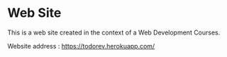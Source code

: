 # Web Site 

This is a web site created in the context of a Web Development Courses.

Website address : https://todorev.herokuapp.com/
